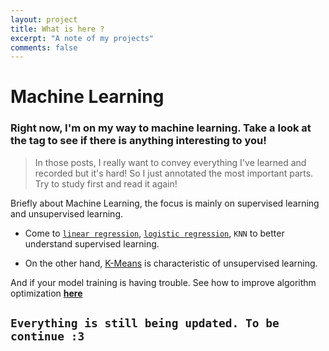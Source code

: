 ```yaml
---
layout: project
title: What is here ?
excerpt: "A note of my projects"
comments: false
---
```

# Machine Learning 

### Right now, I'm on my way to machine learning. Take a look at the tag to see if there is anything interesting to you!

> In those posts, I really want to convey everything I've learned and recorded but it's hard! So I just annotated the most important parts. Try to study first and read it again!

Briefly about Machine Learning, the focus is mainly on supervised learning and unsupervised learning.

* Come to [`linear regression`](https://pywind.github.io//Linear-Regression), [`logistic regression`](https://pywind.github.io//Logistic-Regression), `KNN` to better understand supervised learning.

* On the other hand, [K-Means](https://pywind.github.io//K-mean) is characteristic of unsupervised learning.

And if your model training is having trouble. See how to improve algorithm optimization [**here**](https://pywind.github.io//advance/)

## `Everything is still being updated. To be continue :3`
